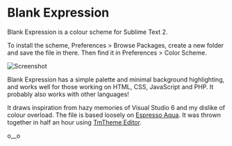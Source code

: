 Blank Expression
================

Blank Expression is a colour scheme for Sublime Text 2.

To install the scheme, Preferences > Browse Packages, create a new folder and save the file in there. Then find it in Preferences > Color Scheme.

![Screenshot](http://pidg.github.io/demo5.png)

Blank Expression has a simple palette and minimal background highlighting, and works well for those working on HTML, CSS, JavaScript and PHP. It probably also works with other languages!

It draws inspiration from hazy memories of Visual Studio 6 and my dislike of colour overload. The file is based loosely on [Espresso Aqua](https://github.com/cafarm/aqua-theme). It was thrown together in half an hour using [TmTheme Editor](http://tmtheme-editor.herokuapp.com/).


o__o
